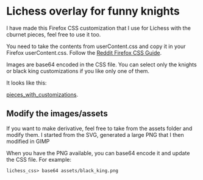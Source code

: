# Lichess overlay for funny knights

I have made this Firefox CSS customization that I use for Lichess with
the cburnet pieces, feel free to use it too.

You need to take the contents from userContent.css and copy it in your Firefox
userContent.css. Follow the [Reddit Firefox CSS Guide](https://www.reddit.com/r/FirefoxCSS/wiki/index/tutorials/).

Images are base64 encoded in the CSS file. You can select only the knights
or black king customizations if you like only one of them.

It looks like this:

[pieces_with_customizations](./assets/pieces_with_customizations.png).

## Modify the images/assets

If you want to make derivative, feel free to take from the assets folder
and modify them. I started from the SVG, generated a large PNG that I then
modified in GIMP

When you have the PNG available, you can base64 encode it and update the CSS file.
For example:

```console
lichess_css> base64 assets/black_king.png
```
